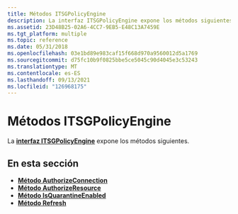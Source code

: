 ```yaml
---
title: Métodos ITSGPolicyEngine
description: La interfaz ITSGPolicyEngine expone los métodos siguientes.
ms.assetid: 23D48B25-02A6-4CC7-9EB5-E48C13A7459E
ms.tgt_platform: multiple
ms.topic: reference
ms.date: 05/31/2018
ms.openlocfilehash: 03e1bd89e983caf15f668d970a9560012d5a1769
ms.sourcegitcommit: d75fc10b9f0825bbe5ce5045c90d4045e3c53243
ms.translationtype: MT
ms.contentlocale: es-ES
ms.lasthandoff: 09/13/2021
ms.locfileid: "126968175"
---
```

# <a name="itsgpolicyengine-methods"></a>Métodos ITSGPolicyEngine

La [**interfaz ITSGPolicyEngine**](/windows/desktop/api/TSGPolicyEngine/nn-tsgpolicyengine-itsgpolicyengine) expone los métodos siguientes.

## <a name="in-this-section"></a>En esta sección

-   [**Método AuthorizeConnection**](/windows/desktop/api/TSGPolicyEngine/nf-tsgpolicyengine-itsgpolicyengine-authorizeconnection)
-   [**Método AuthorizeResource**](/windows/desktop/api/TSGPolicyEngine/nf-tsgpolicyengine-itsgpolicyengine-authorizeresource)
-   [**Método IsQuarantineEnabled**](/windows/desktop/api/TSGPolicyEngine/nf-tsgpolicyengine-itsgpolicyengine-isquarantineenabled)
-   [**Método Refresh**](/windows/desktop/api/TSGPolicyEngine/nf-tsgpolicyengine-itsgpolicyengine-refresh)

 

 




